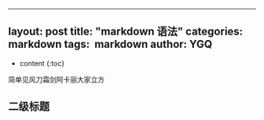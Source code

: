 ----
layout: post
title: "markdown 语法"
categories: markdown
tags:  markdown
author: YGQ
----

* content
{:toc}

简单见风刀霜剑阿卡丽大家立方





## 二级标题
